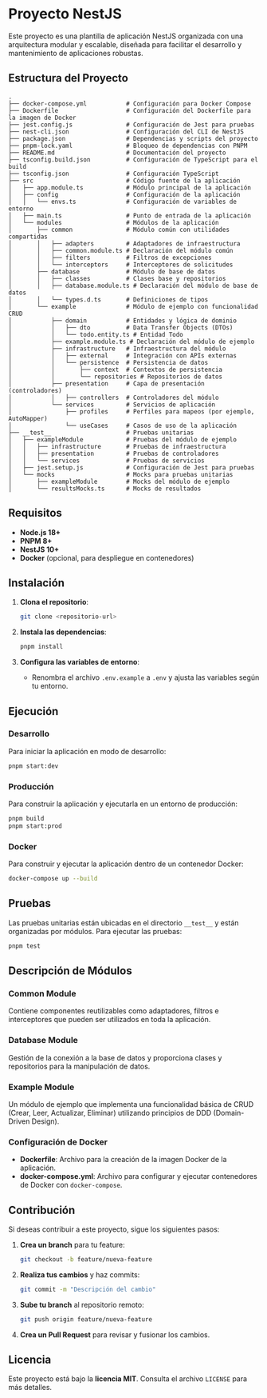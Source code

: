 # Proyecto NestJS

Este proyecto es una plantilla de aplicación NestJS organizada con una arquitectura modular y escalable, diseñada para facilitar el desarrollo y mantenimiento de aplicaciones robustas.

## Estructura del Proyecto

```plaintext
.
├── docker-compose.yml           # Configuración para Docker Compose
├── Dockerfile                   # Configuración del Dockerfile para la imagen de Docker
├── jest.config.js               # Configuración de Jest para pruebas
├── nest-cli.json                # Configuración del CLI de NestJS
├── package.json                 # Dependencias y scripts del proyecto
├── pnpm-lock.yaml               # Bloqueo de dependencias con PNPM
├── README.md                    # Documentación del proyecto
├── tsconfig.build.json          # Configuración de TypeScript para el build
├── tsconfig.json                # Configuración TypeScript
├── src                          # Código fuente de la aplicación
│   ├── app.module.ts            # Módulo principal de la aplicación
│   ├── config                   # Configuración de la aplicación
│   │   └── envs.ts              # Configuración de variables de entorno
│   ├── main.ts                  # Punto de entrada de la aplicación
│   └── modules                  # Módulos de la aplicación
│       ├── common               # Módulo común con utilidades compartidas
│       │   ├── adapters         # Adaptadores de infraestructura
│       │   ├── common.module.ts # Declaración del módulo común
│       │   ├── filters          # Filtros de excepciones
│       │   └── interceptors     # Interceptores de solicitudes
│       ├── database             # Módulo de base de datos
│       │   ├── classes          # Clases base y repositorios
│       │   ├── database.module.ts # Declaración del módulo de base de datos
│       │   └── types.d.ts       # Definiciones de tipos
│       └── example              # Módulo de ejemplo con funcionalidad CRUD
│           ├── domain           # Entidades y lógica de dominio
│           │   ├── dto          # Data Transfer Objects (DTOs)
│           │   └── todo.entity.ts # Entidad Todo
│           ├── example.module.ts # Declaración del módulo de ejemplo
│           ├── infrastructure   # Infraestructura del módulo
│           │   ├── external     # Integración con APIs externas
│           │   └── persistence  # Persistencia de datos
│           │       ├── context  # Contextos de persistencia
│           │       └── repositories # Repositorios de datos
│           ├── presentation     # Capa de presentación (controladores)
│           │   ├── controllers  # Controladores del módulo
│           └── services         # Servicios de aplicación
│               ├── profiles     # Perfiles para mapeos (por ejemplo, AutoMapper)
│               └── useCases     # Casos de uso de la aplicación
├── __test__                     # Pruebas unitarias
│   ├── exampleModule            # Pruebas del módulo de ejemplo
│   │   ├── infrastructure       # Pruebas de infraestructura
│   │   ├── presentation         # Pruebas de controladores
│   │   └── services             # Pruebas de servicios
│   ├── jest.setup.js            # Configuración de Jest para pruebas
│   └── mocks                    # Mocks para pruebas unitarias
│       ├── exampleModule        # Mocks del módulo de ejemplo
│       └── resultsMocks.ts      # Mocks de resultados
```

## Requisitos

- **Node.js 18+**
- **PNPM 8+**
- **NestJS 10+**
- **Docker** (opcional, para despliegue en contenedores)

## Instalación

1. **Clona el repositorio**:

   ```bash
   git clone <repositorio-url>
   ```
2. **Instala las dependencias**:

   ```bash
   pnpm install
   ```
3. **Configura las variables de entorno**:

   - Renombra el archivo `.env.example` a `.env` y ajusta las variables según tu entorno.

## Ejecución

### Desarrollo

Para iniciar la aplicación en modo de desarrollo:

```bash
pnpm start:dev
```

### Producción

Para construir la aplicación y ejecutarla en un entorno de producción:

```bash
pnpm build
pnpm start:prod
```

### Docker

Para construir y ejecutar la aplicación dentro de un contenedor Docker:

```bash
docker-compose up --build
```

## Pruebas

Las pruebas unitarias están ubicadas en el directorio `__test__` y están organizadas por módulos. Para ejecutar las pruebas:

```bash
pnpm test
```

## Descripción de Módulos

### Common Module

Contiene componentes reutilizables como adaptadores, filtros e interceptores que pueden ser utilizados en toda la aplicación.

### Database Module

Gestión de la conexión a la base de datos y proporciona clases y repositorios para la manipulación de datos.

### Example Module

Un módulo de ejemplo que implementa una funcionalidad básica de CRUD (Crear, Leer, Actualizar, Eliminar) utilizando principios de DDD (Domain-Driven Design).

### Configuración de Docker

- **Dockerfile**: Archivo para la creación de la imagen Docker de la aplicación.
- **docker-compose.yml**: Archivo para configurar y ejecutar contenedores de Docker con `docker-compose`.

## Contribución

Si deseas contribuir a este proyecto, sigue los siguientes pasos:

1. **Crea un branch** para tu feature:

   ```bash
   git checkout -b feature/nueva-feature
   ```
2. **Realiza tus cambios** y haz commits:

   ```bash
   git commit -m "Descripción del cambio"
   ```
3. **Sube tu branch** al repositorio remoto:

   ```bash
   git push origin feature/nueva-feature
   ```
4. **Crea un Pull Request** para revisar y fusionar los cambios.

## Licencia

Este proyecto está bajo la **licencia MIT**. Consulta el archivo `LICENSE` para más detalles.
